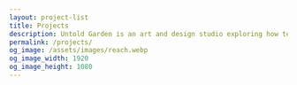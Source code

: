 ```yaml
---
layout: project-list
title: Projects
description: Untold Garden is an art and design studio exploring how technology can catalyse interpersonal relationships and enable alternative human experiences.
permalink: /projects/
og_image: /assets/images/reach.webp
og_image_width: 1920
og_image_height: 1080
---
```

